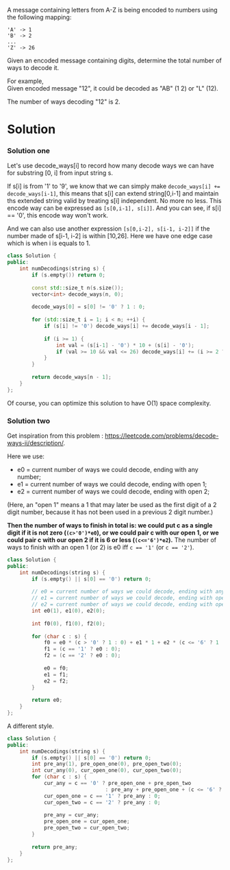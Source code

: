A message containing letters from A-Z is being encoded to numbers using the following mapping:

```
'A' -> 1
'B' -> 2
...
'Z' -> 26
```

Given an encoded message containing digits, determine the total number of ways to decode it.  

For example,  
Given encoded message "12", it could be decoded as "AB" (1 2) or "L" (12).  

The number of ways decoding "12" is 2.  

# Solution

### Solution one

Let's use decode_ways[i] to record how many decode ways we can have for substring [0, i] from input string s.

If s[i] is from '1' to '9', we know that we can simply make ```decode_ways[i] += decode_ways[i-1]```, this means that s[i] can extend string[0,i-1] and maintain ths extended string valid by treating s[i] independent. No more no less. This encode way can be expressed as
```[s[0,i-1], s[i]]```. And you can see, if s[i] == '0', this encode way won't work.

And we can also use another expression ```[s[0,i-2], s[i-1, i-2]]```  if the number made of s[i-1, i-2] is within [10,26]. Here we have one edge case which is when i is equals to 1.

```cpp
class Solution {
public:
    int numDecodings(string s) {
        if (s.empty()) return 0;
        
        const std::size_t n(s.size());
        vector<int> decode_ways(n, 0);
        
        decode_ways[0] = s[0] != '0' ? 1 : 0;
        
        for (std::size_t i = 1; i < n; ++i) {
            if (s[i] != '0') decode_ways[i] += decode_ways[i - 1];
            
            if (i >= 1) {
                int val = (s[i-1] - '0') * 10 + (s[i] - '0');
                if (val >= 10 && val <= 26) decode_ways[i] += (i >= 2 ? decode_ways[i - 2] : 1);
            }
        }
        
        return decode_ways[n - 1];
    }
};
```

Of course, you can optimize this solution to have O(1) space complexity.


### Solution two

Get inspiration from this problem : https://leetcode.com/problems/decode-ways-ii/description/.

Here we use:

* e0 = current number of ways we could decode, ending with any number;  
* e1 = current number of ways we could decode, ending with open 1;
* e2 = current number of ways we could decode, ending with open 2;

(Here, an "open 1" means a 1 that may later be used as the first digit of a 2 digit number, because it has not been used in a previous 2 digit number.)

__Then the number of ways to finish in total is: we could put c as a single digit if it is not zero (```(c>'0')*e0```), or we could pair c with our open 1, or we could pair c with our open 2 if it is 6 or less (```(c<='6')*e2```).__ The number of ways to finish with an open 1 (or 2) is e0 iff ```c == '1'``` (or ```c == '2'```).

```cpp
class Solution {
public:
    int numDecodings(string s) {
        if (s.empty() || s[0] == '0') return 0;
        
        // e0 = current number of ways we could decode, ending with any number;
        // e1 = current number of ways we could decode, ending with open 1;
        // e2 = current number of ways we could decode, ending with open 2;
        int e0(1), e1(0), e2(0);
        
        int f0(0), f1(0), f2(0);
        
        for (char c : s) {
            f0 = e0 * (c > '0' ? 1 : 0) + e1 * 1 + e2 * (c <= '6' ? 1 : 0);
            f1 = (c == '1' ? e0 : 0);
            f2 = (c == '2' ? e0 : 0);
            
            e0 = f0;
            e1 = f1;
            e2 = f2;
        }
        
        return e0;
    }
};
```

A different style.

```cpp
class Solution {
public:
    int numDecodings(string s) {
        if (s.empty() || s[0] == '0') return 0;
        int pre_any(1), pre_open_one(0), pre_open_two(0);
        int cur_any(0), cur_open_one(0), cur_open_two(0);
        for (char c : s) {
            cur_any = c == '0' ? pre_open_one + pre_open_two 
                                : pre_any + pre_open_one + (c <= '6' ? pre_open_two : 0);
            cur_open_one = c == '1' ? pre_any : 0;
            cur_open_two = c == '2' ? pre_any : 0;
            
            pre_any = cur_any;
            pre_open_one = cur_open_one;
            pre_open_two = cur_open_two;
        }
        
        return pre_any;
    }
};
```
